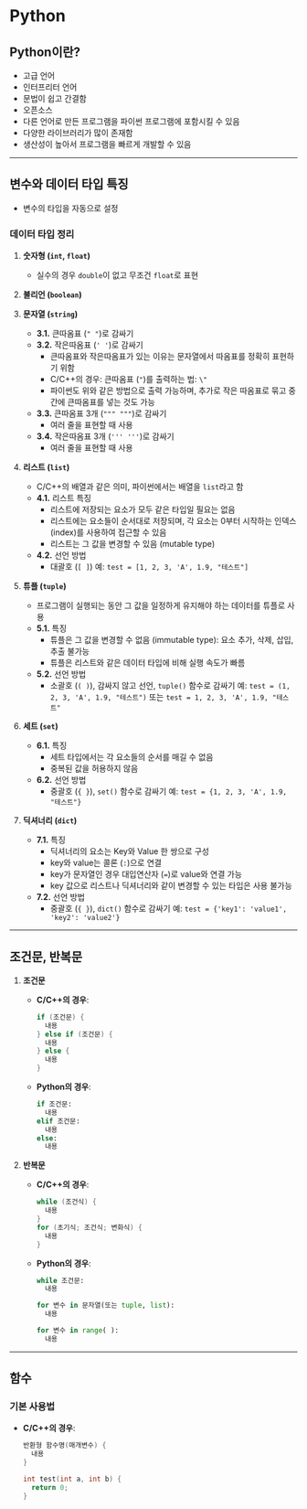 # Python

## Python이란?

- 고급 언어
- 인터프리터 언어
- 문법이 쉽고 간결함
- 오픈소스
- 다른 언어로 만든 프로그램을 파이썬 프로그램에 포함시킬 수 있음
- 다양한 라이브러리가 많이 존재함
- 생산성이 높아서 프로그램을 빠르게 개발할 수 있음

---

## 변수와 데이터 타입 특징

- 변수의 타입을 자동으로 설정

### 데이터 타입 정리

1. **숫자형 (`int`, `float`)**
   - 실수의 경우 `double`이 없고 무조건 `float`로 표현

2. **불리언 (`boolean`)**

3. **문자열 (`string`)**
   - **3.1.** 큰따옴표 (`" "`)로 감싸기
   - **3.2.** 작은따옴표 (`' '`)로 감싸기
     - 큰따옴표와 작은따옴표가 있는 이유는 문자열에서 따옴표를 정확히 표현하기 위함
     - C/C++의 경우: 큰따옴표 (`"`)를 출력하는 법: `\"`
     - 파이썬도 위와 같은 방법으로 출력 가능하며, 추가로 작은 따옴표로 묶고 중간에 큰따옴표를 넣는 것도 가능
   - **3.3.** 큰따옴표 3개 (`""" """`)로 감싸기
     - 여러 줄을 표현할 때 사용
   - **3.4.** 작은따옴표 3개 (`''' '''`)로 감싸기
     - 여러 줄을 표현할 때 사용

4. **리스트 (`list`)**
   - C/C++의 배열과 같은 의미, 파이썬에서는 배열을 `list`라고 함
   - **4.1.** 리스트 특징
     - 리스트에 저장되는 요소가 모두 같은 타입일 필요는 없음
     - 리스트에는 요소들이 순서대로 저장되며, 각 요소는 0부터 시작하는 인덱스(index)를 사용하여 접근할 수 있음
     - 리스트는 그 값을 변경할 수 있음 (mutable type)
   - **4.2.** 선언 방법
     - 대괄호 (`[ ]`) 예: `test = [1, 2, 3, 'A', 1.9, "테스트"]`

5. **튜플 (`tuple`)**
   - 프로그램이 실행되는 동안 그 값을 일정하게 유지해야 하는 데이터를 튜플로 사용
   - **5.1.** 특징
     - 튜플은 그 값을 변경할 수 없음 (immutable type): 요소 추가, 삭제, 삽입, 추출 불가능
     - 튜플은 리스트와 같은 데이터 타입에 비해 실행 속도가 빠름
   - **5.2.** 선언 방법
     - 소괄호 (`( )`), 감싸지 않고 선언, `tuple()` 함수로 감싸기 예: `test = (1, 2, 3, 'A', 1.9, "테스트")` 또는 `test = 1, 2, 3, 'A', 1.9, "테스트"`

6. **세트 (`set`)**
   - **6.1.** 특징
     - 세트 타입에서는 각 요소들의 순서를 매길 수 없음
     - 중복된 값을 허용하지 않음
   - **6.2.** 선언 방법
     - 중괄호 (`{ }`), `set()` 함수로 감싸기 예: `test = {1, 2, 3, 'A', 1.9, "테스트"}`

7. **딕셔너리 (`dict`)**
   - **7.1.** 특징
     - 딕셔너리의 요소는 Key와 Value 한 쌍으로 구성
     - key와 value는 콜론 (`:`)으로 연결
     - key가 문자열인 경우 대입연산자 (`=`)로 value와 연결 가능
     - key 값으로 리스트나 딕셔너리와 같이 변경할 수 있는 타입은 사용 불가능
   - **7.2.** 선언 방법
     - 중괄호 (`{ }`), `dict()` 함수로 감싸기 예: `test = {'key1': 'value1', 'key2': 'value2'}`

---

## 조건문, 반복문

1. **조건문**
   - **C/C++의 경우**: 
     ```cpp
     if (조건문) {
       내용
     } else if (조건문) {
       내용
     } else {
       내용
     }
     ```
   - **Python의 경우**:
     ```python
     if 조건문:
       내용
     elif 조건문:
       내용
     else:
       내용
     ```

2. **반복문**
   - **C/C++의 경우**:
     ```cpp
     while (조건식) {
       내용
     }
     for (초기식; 조건식; 변화식) {
       내용
     }
     ```
   - **Python의 경우**:
     ```python
     while 조건문:
       내용
     
     for 변수 in 문자열(또는 tuple, list):
       내용
     
     for 변수 in range( ):
       내용
     ```

---

## 함수

### 기본 사용법

- **C/C++의 경우**:
  ```cpp
  반환형 함수명(매개변수) {
    내용
  }

  int test(int a, int b) {
    return 0;
  }
